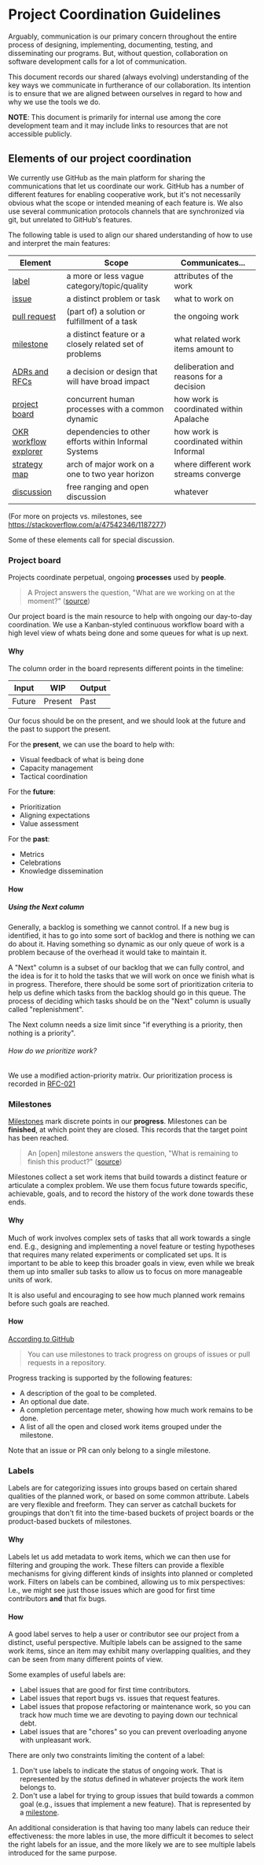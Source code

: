 # Project Coordination Guidelines

Arguably, communication is our primary concern throughout the entire process of
designing, implementing, documenting, testing, and disseminating our programs.
But, without question, collaboration on software development calls for a lot of
communication.

This document records our shared (always evolving) understanding of the key ways
we communicate in furtherance of our collaboration. Its intention is to ensure that we are aligned between ourselves in regard to how and why we use the tools we do.

**NOTE**: This document is primarily for internal use among the core development
team and it may include links to resources that are not accessible publicly.

## Elements of our project coordination

We currently use GitHub as the main platform for sharing the communications that
let us coordinate our work. GitHub has a number of different features for
enabling cooperative work, but it's not necessarily obvious what the scope or
intended meaning of each feature is. We also use several communication protocols
channels that are synchronized via git, but unrelated to GitHub's features.

The following table is used to align our
shared understanding of how to use and interpret the main features:

| Element                      | Scope                                                   | Communicates...                         |
|------------------------------|---------------------------------------------------------|-----------------------------------------|
| [label][labels]              | a more or less vague category/topic/quality             | attributes of the work                  |
| [issue][issues]              | a distinct problem or task                              | what to work on                         |
| [pull request][prs]          | (part of) a solution or fulfillment of a task           | the ongoing work                        |
| [milestone][milestones]      | a distinct feature or a closely related set of problems | what related work items amount to       |
| [ADRs and RFCs][adr and rfc] | a decision or design that will have broad impact        | deliberation and reasons for a decision |
| [project board][project]     | concurrent human processes with a common dynamic        | how work is coordinated within Apalache |
| [OKR workflow explorer][okr] | dependencies to other efforts within Informal Systems   | how work is coordinated within Informal |
| [strategy map][strategy]     | arch of major work on a one to two year horizon         | where different work streams converge   |
| [discussion][discussion]     | free ranging and open discussion                        | whatever                                |

(For more on projects vs. milestones, see
https://stackoverflow.com/a/47542346/1187277)

[adr and rfc]: https://github.com/apalache-mc/apalache/tree/main/docs/src/adr
[discussion]: https://github.com/apalache-mc/apalache/discussions
[issues]: https://github.com/apalache-mc/apalache/issues
[labels]: https://github.com/apalache-mc/apalache/issues/labels
[milestones]: https://github.com/apalache-mc/apalache/milestones
[okr]: https://informal-workflow-explorer.netlify.app/
[project]: https://github.com/orgs/apalache-mc/projects/30
[prs]: https://github.com/apalache-mc/apalache/pulls
[strategy]: https://github.com/apalache-mc/strategy/blob/main/projects/apalache/yearly2021-2022/plan2022.md

Some of these elements call for special discussion.

### Project board

Projects coordinate perpetual, ongoing **processes** used by **people**.

> A Project answers the question, "What are we working on at the moment?"
> ([source](https://stackoverflow.com/a/47542346/1187277))

Our project board is the main resource to help with ongoing our day-to-day
coordination. We use a Kanban-styled continuous workflow board with a high level
view of whats being done and some queues for what is up next.

#### Why

The column order in the board represents different points in the timeline:

| Input  | WIP     | Output |
|--------|---------|--------|
| Future | Present | Past   |

Our focus should be on the present, and we should look at the future and the
past to support the present.

For the **present**, we can use the board to help with:
- Visual feedback of what is being done
- Capacity management
- Tactical coordination

For the **future**:
- Prioritization
- Aligning expectations
- Value assessment

For the **past**:
- Metrics
- Celebrations
- Knowledge dissemination

#### How

##### Using the **Next** column

Generally, a backlog is something we cannot control. If a new bug is identified,
it has to go into some sort of backlog and there is nothing we can do about it.
Having something so dynamic as our only queue of work is a problem because of
the overhead it would take to maintain it.

A "Next" column is a subset of our backlog that we can fully control, and the
idea is for it to hold the tasks that we will work on once we finish what is in
progress. Therefore, there should be some sort of prioritization criteria to
help us define which tasks from the backlog should go in this queue. The process
of deciding which tasks should be on the "Next" column is usually called
"replenishment".

The Next column needs a size limit since "if everything is a priority, then
nothing is a priority".

###### How do we prioritize work?

We use a modified action-priority matrix. Our prioritization process is
recorded in
[RFC-021](https://github.com/apalache-mc/apalache/blob/main/docs/src/adr/021rfc-prioritization.md)

### Milestones

[Milestones](https://en.wikipedia.org/wiki/Milestone) mark discrete points in
our **progress**. Milestones can be **finished**, at which point they are closed.
This records that the target point has been reached.

> An [open] milestone answers the question, "What is remaining to finish this product?"
> ([source](https://stackoverflow.com/a/47542346/1187277))

Milestones collect a set work items that build towards a distinct feature or
articulate a complex problem. We use them focus future towards specific,
achievable, goals, and to record the history of the work done towards these
ends.

#### Why

Much of work involves complex sets of tasks that all work towards a single end.
E.g., designing and implementing a novel feature or testing hypotheses that
requires many related experiments or complicated set ups. It is important to be
able to keep this broader goals in view, even while we break them up into
smaller sub tasks to allow us to focus on more manageable units of work.

It is also useful and encouraging to see how much planned work remains before
such goals are reached.

#### How

[According to
GitHub](https://docs.github.com/en/issues/using-labels-and-milestones-to-track-work/about-milestones)

> You can use milestones to track progress on groups of issues or pull requests in a repository.

Progress tracking is supported by the following features:

- A description of the goal to be completed.
- An optional due date.
- A completion percentage meter, showing how much work remains to be done.
- A list of all the open and closed work items grouped under the milestone.

Note that an issue or PR can only belong to a single milestone.

### Labels

Labels are for categorizing issues into groups based on certain shared qualities
of the planned work, or based on some common attribute. Labels are very flexible
and freeform. They can server as catchall buckets for groupings that don't fit
into the time-based buckets of project boards or the product-based buckets of
milestones.

#### Why

Labels let us add metadata to work items, which we can then use for filtering
and grouping the work. These filters can provide a flexible mechanisms for
giving different kinds of insights into planned or completed work. Filters on
labels can be combined, allowing us to mix perspectives: I.e., we might see just
those issues which are good for first time contributors **and** that fix bugs.

#### How

A good label serves to help a user or contributor see our project from a
distinct, useful perspective.  Multiple labels can be assigned to the same work
items, since an item may exhibit many overlapping qualities, and they can be
seen from many different points of view.

Some examples of useful labels are:

- Label issues that are good for first time contributors.
- Label issues that report bugs vs. issues that request features.
- Label issues that propose refactoring or maintenance work, so you can track
  how much time we are devoting to paying down our technical debt.
- Label issues that are "chores" so you can prevent overloading anyone with
  unpleasant work.

There are only two constraints limiting the content of a label:

1. Don't use labels to indicate the status of ongoing work. That is represented
   by the *status* defined in whatever projects the work item belongs to.
2. Don't use a label for trying to group issues that build towards a common goal
   (e.g., issues that implement a new feature). That is represented by a
   [milestone](#milestones).

An additional consideration is that having too many labels can reduce their
effectiveness: the more lables in use, the more difficult it becomes to select
the right labels for an issue, and the more likely we are to see multiple labels
introduced for the same purpose.
